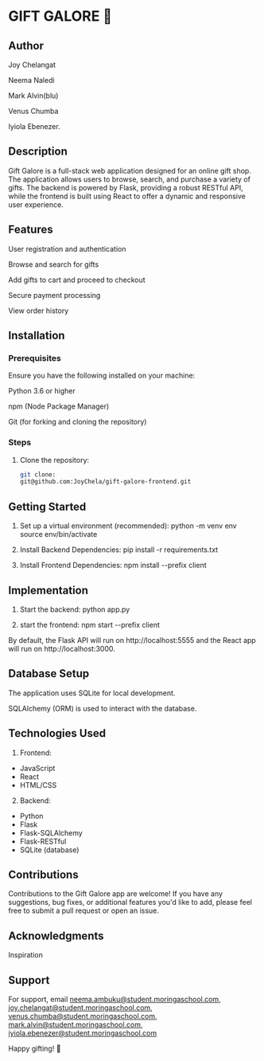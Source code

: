 # GIFT GALORE 🎁

## Author
Joy Chelangat

Neema Naledi

Mark Alvin(blu)

Venus Chumba

Iyiola Ebenezer.

## Description
Gift Galore is a full-stack web application designed for an online gift shop. The application allows users to browse, search, and purchase a variety of gifts. The backend is powered by Flask, providing a robust RESTful API, while the frontend is built using React to offer a dynamic and responsive user experience.

## Features
User registration and authentication

Browse and search for gifts

Add gifts to cart and proceed to checkout

Secure payment processing

View order history

## Installation

### Prerequisites
Ensure you have the following installed on your machine:

Python 3.6 or higher

npm (Node Package Manager)

Git (for forking and cloning the repository)

### Steps
1. Clone the repository:
   ```bash
   git clone:
   git@github.com:JoyChela/gift-galore-frontend.git

## Getting Started
1. Set up a virtual environment (recommended):
python -m venv env
source env/bin/activate

2. Install Backend Dependencies:
pip install -r requirements.txt

3. Install Frontend Dependencies:
npm install --prefix client

## Implementation
1. Start the backend:
python app.py

2. start the frontend:
npm start --prefix client

By default, the Flask API will run on http://localhost:5555 and the React app will run on http://localhost:3000.

## Database Setup
The application uses SQLite for local development.

SQLAlchemy (ORM) is used to interact with the database.

## Technologies Used
1. Frontend:
- JavaScript
- React
- HTML/CSS

2. Backend:
- Python
- Flask
- Flask-SQLAlchemy
- Flask-RESTful
- SQLite (database) 

## Contributions
Contributions to the Gift Galore app are welcome! 
If you have any suggestions, bug fixes, or additional features you'd like to add, please feel free to submit a pull request or open an issue.

## Acknowledgments
Inspiration

## Support
For support, email neema.ambuku@student.moringaschool.com, joy.chelangat@student.moringaschool.com, venus.chumba@student.moringaschool.com, mark.alvin@student.moringaschool.com, iyiola.ebenezer@student.moringaschool.com 

Happy gifting! 🎁

